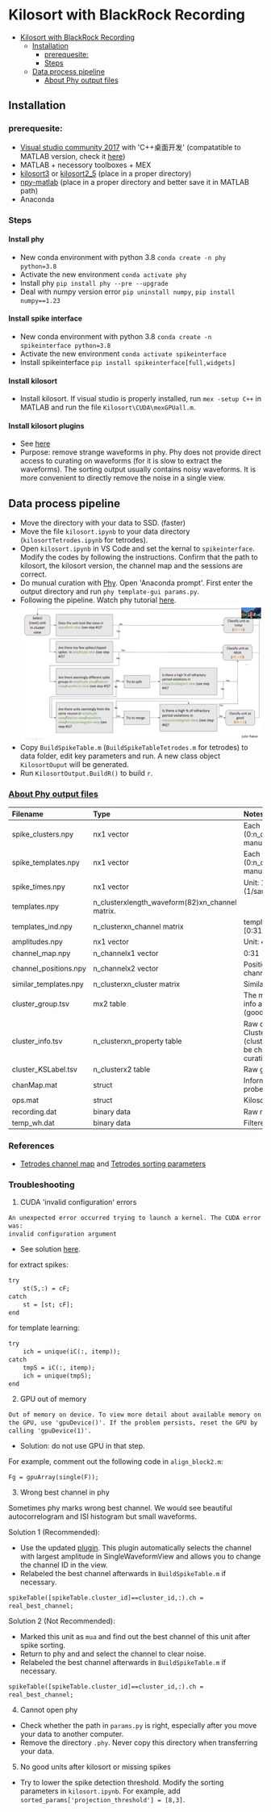 # Kilosort with BlackRock Recording

<!-- START doctoc generated TOC please keep comment here to allow auto update -->
<!-- DON'T EDIT THIS SECTION, INSTEAD RE-RUN doctoc TO UPDATE -->
- [Kilosort with BlackRock Recording](#kilosort-with-blackrock-recording)
  - [Installation](#installation)
    - [prerequesite:](#prerequesite)
    - [Steps](#steps)
  - [Data process pipeline](#data-process-pipeline)
    - [About Phy output files](#about-phy-output-files)

<!-- END doctoc generated TOC please keep comment here to allow auto update -->
## Installation
### prerequesite:
- [Visual studio community 2017](https://visualstudio.microsoft.com/zh-hans/vs/older-downloads/) with 'C++桌面开发' (compatatible to MATLAB version, check it [here](https://www.mathworks.com/support/requirements/previous-releases.html))
- MATLAB + necessory toolboxes + MEX
- [kilosort3](https://github.com/MouseLand/Kilosort) or [kilosort2_5](https://github.com/MouseLand/Kilosort/releases/tag/v2.5) (place in a proper directory)
- [npy-matlab](https://github.com/kwikteam/npy-matlab) (place in a proper directory and better save it in MATLAB path)
- Anaconda

### Steps
#### Install phy
- New conda environment with python 3.8 `conda create -n phy python=3.8`
- Activate the new environment `conda activate phy`
- Install phy `pip install phy --pre --upgrade`
- Deal with numpy version error `pip uninstall numpy`, `pip install numpy==1.23`
#### Install spike interface
- New conda environment with python 3.8 `conda create -n spikeinterface python=3.8`
- Activate the new environment `conda activate spikeinterface`
- Install spikeinterface `pip install spikeinterface[full,widgets]`
#### Install kilosort
- Install kilosort. If visual studio is properly installed, run `mex -setup C++` in MATLAB and run the file `Kilosort\CUDA\mexGPUall.m`.
#### Install kilosort plugins
- See [here](https://github.com/jiumao2/PhyWaveformPlugin)
- Purpose: remove strange waveforms in phy. Phy does not provide direct access to curating on waveforms (for it is slow to extract the waveforms). The sorting output usually contains noisy waveforms. It is more convenient to directly remove the noise in a single view.

## Data process pipeline
- Move the directory with your data to SSD. (faster)
- Move the file `kilosort.ipynb` to your data directory (`kilosortTetrodes.ipynb` for tetrodes).
- Open `kilosort.ipynb` in VS Code and set the kernal to `spikeinterface`. Modify the codes by following the instructions. Confirm that the path to kilosort, the kilosort version, the channel map and the sessions are correct.
- Do munual curation with [Phy](https://phy.readthedocs.io/en/latest/clustering/). Open 'Anaconda prompt'. First enter the output directory and run `phy template-gui params.py`.
- Following the pipeline. Watch phy tutorial [here](https://www.youtube.com/watch?v=czdwIr-v5Yc). ![](phy_pipeline.png)
- Copy `BuildSpikeTable.m` (`BuildSpikeTableTetrodes.m` for tetrodes) to data folder, edit key parameters and run. A new class object `KilosortOuput` will be generated. 
- Run `KilosortOutput.BuildR()` to build `r`.


### [About Phy output files](https://github.com/cortex-lab/phy/blob/master/docs/sorting_user_guide.md#datasets)
| Filename | Type | Notes |
| :------------- | :---------- | :------------ |
|spike_clusters.npy|	nx1 vector 	                                    |Each spike's cluster (0:n_cluster-1) after manual curation |
|spike_templates.npy| 	nx1 vector 		                                |Each spike's cluster (0:n_cluster-1) before manual curation|
|spike_times.npy| 		nx1 vector 		                                |Unit: 1/30000 sec (1/sampling_frequency)|
|templates.npy| 		n_clusterxlength_waveform(82)xn_channel matrix.||
|templates_ind.npy| 	n_clusterxn_channel matrix 	                    |templates_ind(1,:) -> [0:31]|
|amplitudes.npy| 		nx1 vector 		                                |Unit: 40*mV?|
|channel_map.npy| 		n_channelx1 vector 	                            |0:31|
|channel_positions.npy| n_channelx2 vector 	                            |Position of each channel. Unit: μm|
|similar_templates.npy| n_clusterxn_cluster matrix 	                    |Similarity matrix|
|cluster_group.tsv|		mx2 table		                                |The manually modified info about the group (good/MUA/noise)|
|cluster_info.tsv|		n_clusterxn_property table	                    |Raw cluster info. Cluster info (cluster_idx, group) will be changed by manual curation|
|cluster_KSLabel.tsv|	n_clusterx2 table		                        |Raw group info|
|chanMap.mat|           struct                                          |Information about the probe|
|ops.mat|               struct                                          |Kilosort parameters|
|recording.dat|         binary data                                     |Raw recording data|
|temp_wh.dat|           binary data                                     |Filtered recording data|

### References
- [Tetrodes channel map](https://github.com/MouseLand/Kilosort/issues/51) and [Tetrodes sorting parameters](https://github.com/MouseLand/Kilosort/issues/95)

### Troubleshooting
1. CUDA 'invalid configuration' errors
```
An unexpected error occurred trying to launch a kernel. The CUDA error was:
invalid configuration argument
```
- See solution [here](https://github.com/MouseLand/Kilosort/issues/427).  

for extract spikes:
```
try
    st(5,:) = cF;
catch 
    st = [st; cF];
end
```
for template learning:
```
try
    ich = unique(iC(:, itemp));
catch
    tmpS = iC(:, itemp);
    ich = unique(tmpS);
end
```

2. GPU out of memory
```
Out of memory on device. To view more detail about available memory on the GPU, use 'gpuDevice()'. If the problem persists, reset the GPU by
calling 'gpuDevice(1)'.
```
- Solution: do not use GPU in that step.  

For example, comment out the following code in `align_block2.m`:
```
Fg = gpuArray(single(F));
```

3. Wrong best channel in phy  

Sometimes phy marks wrong best channel. We would see beautiful autocorrelogram and ISI histogram but small waveforms.  

Solution 1 (Recommended):  
-  Use the updated [plugin](https://github.com/jiumao2/PhyWaveformPlugin). This plugin automatically selects the channel with largest amplitude in SingleWaveformView and allows you to change the channel ID in the view.  
- Relabeled the best channel afterwards in `BuildSpikeTable.m` if necessary.
```
spikeTable([spikeTable.cluster_id]==cluster_id,:).ch = real_best_channel;
```
  
Solution 2 (Not Recommended):
- Marked this unit as `mua` and find out the best channel of this unit after spike sorting.
- Return to phy and and select the channel to clear noise.
- Relabeled the best channel afterwards in `BuildSpikeTable.m` if necessary.
```
spikeTable([spikeTable.cluster_id]==cluster_id,:).ch = real_best_channel;
```

4. Cannot open phy  
- Check whether the path in `params.py` is right, especially after you move your data to another computer.
- Remove the directory `.phy`. Never copy this directory when transferring your data.

5. No good units after kilosort or missing spikes
- Try to lower the spike detection threshold. Modify the sorting parameters in `kilosort.ipynb`. For example, add `sorted_params['projection_threshold'] = [8,3]`.
